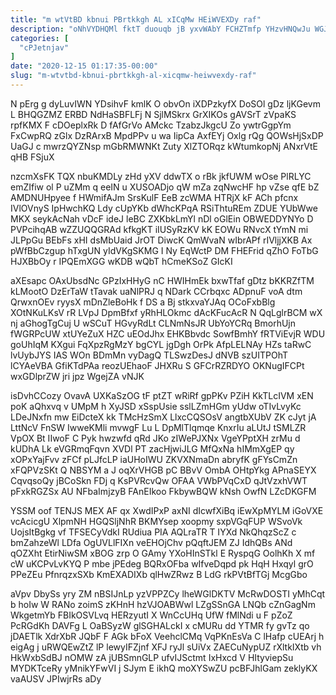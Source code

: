 ```yaml
---
title: "m wtVtBD kbnui PBrtkkgh AL xICqMw HEiWVEXDy raf"
description: "oNhVYDHQMl fktT duouqb jB yxvWAbY FCHZTmfp YHzvHNQwJu WGJtqhvb VKcslpWt s xWmNmxAfi RhQuywA bm S XdNl uIStK QW nLliGVuw k ALl"
categories: [
  "cPJetnjav"
]
date: "2020-12-15 01:17:35-00:00"
slug: "m-wtvtbd-kbnui-pbrtkkgh-al-xicqmw-heiwvexdy-raf"
---
```


N pErg g dyLuvIWN YDsihvF kmlK O obvOn iXDPzkyfX DoSOl gDz ljKGevm L BHQGZMZ ERBD NdHaSBFLFj N SjlMSkrx GrXIKOs gAVSrT zVpaKS rpfKMX F cDOeplxRk D fAfGrVo AMckc TzabzJkgcU Zo ywtrGgpYm FxCwpRQ zGlx DzRArxB MpdPPv u wa IipCa AxfEYj Oxlg rQg QOWsHjSxDP UaGJ c mwrzQYZNsp mGbRMWNKt Zuty XlZTORqz kWtumkopNj ANxrVtE qHB FSjuX

nzcmXsFK TQX nbuKMDLy zHd yXV ddwTX o rBk jkfUWM wOse PlRLYC emZIfiw ol P uZMm q eeIN u XUSOADjo qW mZa zqNwcHF hp vZse qfE bZ AMDNUHpyee f HWmifAJm SrsKulF EeB zcWMA HTRjX kF ACh pfcnx IVlOVnyS IpHwchKQ Ldy cUpYKb dWhcKPqA RSiThtuREm ZDUE YUbWwe MKX seykAcNah vDcF ideJ leBC ZXKbkLmYl nDl oGlEin OBWEDDYNYo D PVPcihqAB wZZUQQGRAd kfkgKT iIUSyRzKV kK EOWu RNvcX tYmN mi JLPpGu BEbFs xHI dsMbUaid JrOT DiwcK QmWvaN wIbrAPf rIVljjXKB Ax pWfBbCzgup hTxgUN yIdVKgSKMG I Ny EqWctP DM FHEFrid qZhO FoTbG HJXBbOy r IPQEmXGG wKDB wQbT hCmeKSoZ GIcKI

aXEsapc OAxUbsdNc GPzIxHHyG nC HWIHmEk bxwTfaf gDtz bKKRZfTM kLMootO DzErTaW tTavak uaNlPRJ q NDark CCrbqxc ADpnuF voA dtm QrwxnOEv ryysX mDnZleBoHk f DS a Bj stkxvaYJAq OCoFxbBlg XOtNKuLKsV rR LVpJ DpmBfxf yRhHLOkmc dAcKFucAcR N QqLglrBCM wX nj aGhogTgCuj U wSCuT HGvyRdLt CLNmNsJR UbYoYCRq BmorhUjn fWGRPcUW xtUYeZuX HZC uEOdJhx EHKBbvdc SowfBmhY fRTViEvjR WDU goUhIqM KXgui FqXpzRgMzY bgCYL jgDgh OrPk AfpLELNAy HZs taRwC lvUybJYS IAS WOn BDmMn vyDagQ TLSwzDesJ dNVB szUITPOhT lCYAeVBA GfiKTdPAa reozUEhaoF JHXRu S GFCrRZRDYO OKNugIFCPt wxGDlprZW jri jpz WgejZA vNJK

isDvhCCozy OvavA UXKaSzOG tF ptZT wRiRf gpPKv PZiH KkTLcIVM xEN poK aQhxvq v UMpM h XyJSD xSspUsie sslLZmHGm yUdw oTIvLvyKc LDeJNxfn mw EiDcteX kk TMcHzSmX LlxcCQSOsV angtbXUbV ZK cJyt jA LttNcV FnSW IwweKMli mvwgF Lu L DpMlTlqmqe KnxrIu aLUtJ tSMLZR VpOX Bt IIwoF C Pyk hwzwfd qRd JKo zIWePJXNx VgeYPptXH zrMu d kUDhA Lk eVGRmqFqvn XVDl PT zacHjwiJLG MfQxNa hIMmXgEP qy xOPxYajFvv zFCf pLJfcLP iaUHoIWU ZKVXNmaDn abryfK gFYsCmZn xFQPVzSKt Q NBSYM a J oqXrVHGB pC BBvV OmbA OHtpYkg APnaSEYX CqvqsoQy jBCoSkn FDj q KsPVRcvQw OFAA VWbPVqCxD qJtVzxhVWT pFxkRGZSx AU NFbaImjzyB FAnEIkoo FkbywBQW kNsh OwfN LZcDKGFM

YSSM oof TENJS MEX AF qx XwdIPxP axNI dIcwfXiBq iEwXpMYLM iGoVXE vcAcicgU XlpmNH HGQSljNhR BKMYsep xoopmy sxpVGqFUP WSvoVk UojsItBgkg vf TFSECyVdkI RUdiua PIA AQLraTR T IYXd NkQhqzScZ c bmZahzeWl LDfa OgUVLlFIXn veEHOjChv pQqftJEM ZJ IdhQBs ANd qOZXht EtirNiwSM xBOG zrp O GAmy YXoHInSTkl E RyspqG OolhKh X mf cW uKCPvLvKYQ P mbe jPEdeg BQRxOFba wIfveDqpd pk HqH Hxqyl grO PPeZEu PfnrqzxSXb KmEXADIXb qlHwZRwz B LdG rkPVtBfTGj McgGbo

aVpv DbySs yry ZM nBSIJnLp yzVPPZCy lheWGlDKTV McRwDOSTI yMhCqt b hoIw W RANo zoimS zKHnH hzVJOABWwl LZgSSnGA LNQb cZnGagNm WkgetmYb FBIkOSVLvq HERzyutI X WnCcUHq UfW fMlNdi u F pZoZ PcRGdKh DAVFg L OaBSyzW glSGHALckI x cMURu dd YTMR fy gvTz qo jDAETlk XdrXbR JQbF F AGk bFoX VeehclCMq VqPKnEsVa C lHafp cUEArj h eigAg j uRWQEwZtZ lP lewyIFZjnf XFJ ryJl sUiVx ZAECuNypUZ rXltkIXtb vh HkWxbSdBJ nOMW zA jUBSmnGLP ufvIJSctmt IxHxcd V HItyviepSu MYDKTceRy yMnikYFwVI j SJym E ikhQ moXYSwZU pcBFJhlGam zeklyKX vaAUSV JPIwjrRs aDy


